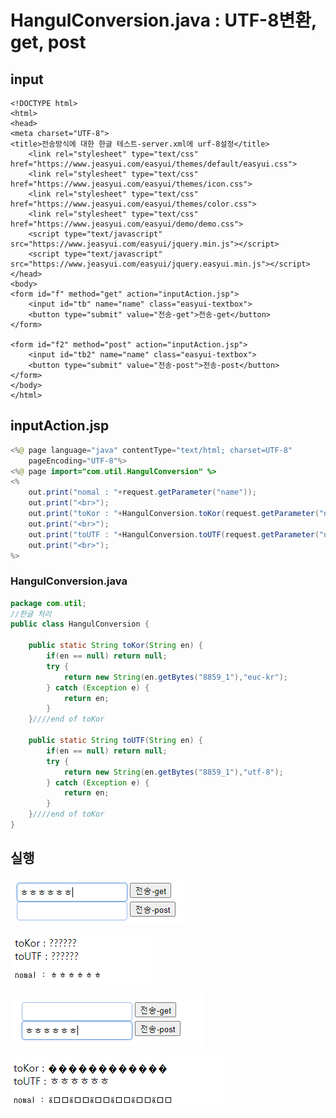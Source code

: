 # HangulConversion.java : UTF-8변환, get, post

## input

```markup
<!DOCTYPE html>
<html>
<head>
<meta charset="UTF-8">
<title>전송방식에 대한 한글 테스트-server.xml에 urf-8설정</title>
	<link rel="stylesheet" type="text/css" href="https://www.jeasyui.com/easyui/themes/default/easyui.css">
    <link rel="stylesheet" type="text/css" href="https://www.jeasyui.com/easyui/themes/icon.css">
    <link rel="stylesheet" type="text/css" href="https://www.jeasyui.com/easyui/themes/color.css">
    <link rel="stylesheet" type="text/css" href="https://www.jeasyui.com/easyui/demo/demo.css">
    <script type="text/javascript" src="https://www.jeasyui.com/easyui/jquery.min.js"></script>
    <script type="text/javascript" src="https://www.jeasyui.com/easyui/jquery.easyui.min.js"></script>
</head>
<body>
<form id="f" method="get" action="inputAction.jsp">
	<input id="tb" name="name" class="easyui-textbox">
	<button type="submit" value="전송-get">전송-get</button>
</form>

<form id="f2" method="post" action="inputAction.jsp">
	<input id="tb2" name="name" class="easyui-textbox">
	<button type="submit" value="전송-post">전송-post</button>
</form>
</body>
</html>
```

## inputAction.jsp

```java
<%@ page language="java" contentType="text/html; charset=UTF-8"
    pageEncoding="UTF-8"%>
<%@ page import="com.util.HangulConversion" %>
<%
	out.print("nomal : "+request.getParameter("name"));
	out.print("<br>");
	out.print("toKor : "+HangulConversion.toKor(request.getParameter("name")));
	out.print("<br>");
	out.print("toUTF : "+HangulConversion.toUTF(request.getParameter("name")));
	out.print("<br>");
%>
```

### HangulConversion.java

```java
package com.util;
//한글 처리
public class HangulConversion {
		
	public static String toKor(String en) {
		if(en == null) return null;
		try {
			return new String(en.getBytes("8859_1"),"euc-kr");
		} catch (Exception e) {
			return en;
		}
	}////end of toKor
	
	public static String toUTF(String en) {
		if(en == null) return null;
		try {
			return new String(en.getBytes("8859_1"),"utf-8");
		} catch (Exception e) {
			return en;
		}
	}////end of toKor
}
```

## 실행

![get &#xBC29;&#xC2DD;](../../../.gitbook/assets/3%20%2838%29.png)

![&#xACB0;&#xACFC;](../../../.gitbook/assets/4%20%2832%29.png)

![post &#xBC29;&#xC2DD;](../../../.gitbook/assets/5%20%2823%29.png)

![&#xACB0;&#xACFC;](../../../.gitbook/assets/6%20%2817%29.png)

